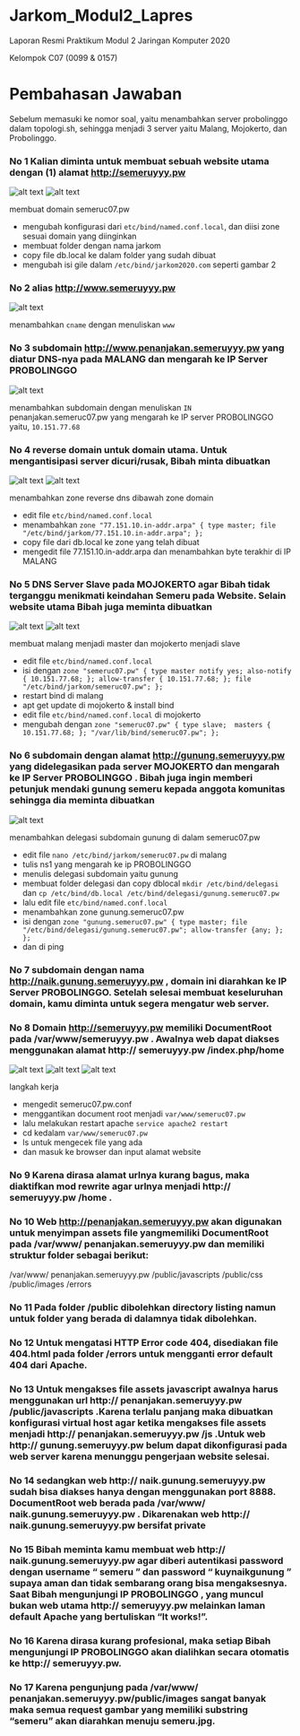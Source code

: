 # Jarkom_Modul2_Lapres

Laporan Resmi Praktikum Modul 2 Jaringan Komputer 2020

Kelompok C07 (0099 &amp; 0157)

# Pembahasan Jawaban
Sebelum memasuki ke nomor soal, yaitu menambahkan server probolinggo dalam topologi.sh, sehingga menjadi 3 server yaitu Malang, Mojokerto, dan Probolinggo.
### No 1 Kalian diminta untuk membuat sebuah website utama dengan (1) alamat http://semeruyyy.pw 
![alt text](https://github.com/NaufalRafi-hub/Jarkom_Modul2_Lapres/blob/main/image/modul2_1.jpg)
![alt text](https://github.com/NaufalRafi-hub/Jarkom_Modul2_Lapres/blob/main/image/modul2_1.2.jpg)

membuat domain semeruc07.pw
+ mengubah konfigurasi dari `etc/bind/named.conf.local`, dan diisi zone sesuai domain yang diinginkan
+ membuat folder dengan nama jarkom 
+ copy file db.local ke dalam folder yang sudah dibuat
+ mengubah isi gile dalam `/etc/bind/jarkom2020.com` seperti gambar 2

### No 2 alias http://www.semeruyyy.pw 
![alt text](https://github.com/NaufalRafi-hub/Jarkom_Modul2_Lapres/blob/main/image/modul2_1.2.jpg)

menambahkan `cname` dengan menuliskan `www`

### No 3 subdomain http://www.penanjakan.semeruyyy.pw yang diatur DNS-nya pada MALANG dan mengarah ke IP Server PROBOLINGGO
![alt text](https://github.com/NaufalRafi-hub/Jarkom_Modul2_Lapres/blob/main/image/modul2_1.2.jpg)

menambahkan subdomain dengan menuliskan `IN` penanjakan.semeruc07.pw yang mengarah ke IP server PROBOLINGGO yaitu, `10.151.77.68`

### No 4 reverse domain untuk domain utama. Untuk mengantisipasi server dicuri/rusak, Bibah minta dibuatkan 
![alt text](https://github.com/NaufalRafi-hub/Jarkom_Modul2_Lapres/blob/main/image/modul2_1.jpg)
![alt text](https://github.com/NaufalRafi-hub/Jarkom_Modul2_Lapres/blob/main/image/modul2.4.jpg)

menambahkan zone reverse dns dibawah zone domain
+ edit file `etc/bind/named.conf.local`
+ menambahkan 
  ` zone "77.151.10.in-addr.arpa" {
    type master;
    file "/etc/bind/jarkom/77.151.10.in-addr.arpa";
    }; `
+ copy file dari db.local ke zone yang telah dibuat
+ mengedit file 77.151.10.in-addr.arpa dan menambahkan byte terakhir di IP MALANG

### No 5 DNS Server Slave pada MOJOKERTO agar Bibah tidak terganggu menikmati keindahan Semeru pada Website. Selain website utama Bibah juga meminta dibuatkan 
![alt text](https://github.com/NaufalRafi-hub/Jarkom_Modul2_Lapres/blob/main/image/modul2_1.jpg)
![alt text](https://github.com/NaufalRafi-hub/Jarkom_Modul2_Lapres/blob/main/image/modul2.5.jpg)

membuat malang menjadi master dan mojokerto menjadi slave
+ edit file `etc/bind/named.conf.local` 
+ isi dengan 
    `zone "semeruc07.pw" { type master notify yes; also-notify { 10.151.77.68; }; allow-transfer { 10.151.77.68; }; file "/etc/bind/jarkom/semeruc07.pw"; };`
+ restart bind di malang
+ apt get update di mojokerto & install bind
+ edit file `etc/bind/named.conf.local` di mojokerto
+ mengubah dengan `zone "semeruc07.pw" { type slave;  masters { 10.151.77.68; }; "/var/lib/bind/semeruc07.pw"; };`

### No 6 subdomain dengan alamat http://gunung.semeruyyy.pw yang didelegasikan pada server MOJOKERTO dan mengarah ke IP Server PROBOLINGGO . Bibah juga ingin memberi petunjuk mendaki gunung semeru kepada anggota komunitas sehingga dia meminta dibuatkan 
![alt text](https://github.com/NaufalRafi-hub/Jarkom_Modul2_Lapres/blob/main/image/modul2_1.2.jpg)

menambahkan delegasi subdomain gunung di dalam semeruc07.pw
+ edit file `nano /etc/bind/jarkom/semeruc07.pw` di malang
+ tulis ns1 yang mengarah ke ip PROBOLINGGO
+ menulis delegasi subdomain yaitu gunung
+ membuat folder delegasi dan copy dblocal `mkdir /etc/bind/delegasi` dan `cp /etc/bind/db.local /etc/bind/delegasi/gunung.semeruc07.pw`
+ lalu edit file `etc/bind/named.conf.local` 
+ menambahkan zone gunung.semeruc07.pw 
+ isi dengan `zone "gunung.semeruc07.pw" { type master; file "/etc/bind/delegasi/gunung.semeruc07.pw"; allow-transfer {any; };  };`
+ dan di ping 

### No 7 subdomain dengan nama http://naik.gunung.semeruyyy.pw , domain ini diarahkan ke IP Server PROBOLINGGO. Setelah selesai membuat keseluruhan domain, kamu diminta untuk segera mengatur web server. 



### No 8 Domain http://semeruyyy.pw memiliki DocumentRoot pada /var/www/semeruyyy.pw . Awalnya web dapat diakses menggunakan alamat http:// semeruyyy.pw /index.php/home 
![alt text](https://github.com/NaufalRafi-hub/Jarkom_Modul2_Lapres/blob/main/image/modul2.4.jpg)
![alt text](https://github.com/NaufalRafi-hub/Jarkom_Modul2_Lapres/blob/main/image/modul2.4.1.jpg)
![alt text](https://github.com/NaufalRafi-hub/Jarkom_Modul2_Lapres/blob/main/image/modul2.4.2.jpg)

langkah kerja
+ mengedit semeruc07.pw.conf
+ menggantikan document root menjadi `var/www/semeruc07.pw`
+ lalu melakukan restart apache `service apache2 restart`
+ cd kedalam `var/www/semeruc07.pw`
+ ls untuk mengecek file yang ada
+ dan masuk ke browser dan input alamat website


### No 9 Karena dirasa alamat urlnya kurang bagus, maka diaktifkan mod rewrite agar urlnya menjadi http:// semeruyyy.pw /home .
### No 10 Web http://penanjakan.semeruyyy.pw akan digunakan untuk menyimpan assets file yangmemiliki DocumentRoot pada /var/www/ penanjakan.semeruyyy.pw dan memiliki struktur folder sebagai berikut:
/var/www/ penanjakan.semeruyyy.pw
/public/javascripts
/public/css
/public/images
/errors

### No 11 Pada folder /public dibolehkan directory listing namun untuk folder yang berada di dalamnya tidak dibolehkan. 

### No 12 Untuk mengatasi HTTP Error code 404, disediakan file 404.html pada folder /errors untuk mengganti error default 404 dari Apache. 
### No 13 Untuk mengakses file assets javascript awalnya harus menggunakan url http:// penanjakan.semeruyyy.pw /public/javascripts .Karena terlalu panjang maka dibuatkan konfigurasi virtual host agar ketika mengakses file assets menjadi http:// penanjakan.semeruyyy.pw /js .Untuk web http:// gunung.semeruyyy.pw belum dapat dikonfigurasi pada web server karena menunggu pengerjaan website selesai. 

### No 14 sedangkan web http:// naik.gunung.semeruyyy.pw sudah bisa diakses hanya dengan menggunakan port 8888. DocumentRoot web berada pada /var/www/ naik.gunung.semeruyyy.pw . Dikarenakan web http:// naik.gunung.semeruyyy.pw bersifat private 
### No 15 Bibah meminta kamu membuat web http:// naik.gunung.semeruyyy.pw agar diberi autentikasi password dengan username “ semeru ” dan password “ kuynaikgunung ” supaya aman dan tidak sembarang orang bisa mengaksesnya. Saat Bibah mengunjungi IP PROBOLINGGO , yang muncul bukan web utama http:// semeruyyy.pw melainkan laman default Apache yang bertuliskan “It works!”. 

### No 16 Karena dirasa kurang profesional, maka setiap Bibah mengunjungi IP PROBOLINGGO akan dialihkan secara otomatis ke http:// semeruyyy.pw. 
### No 17 Karena pengunjung pada /var/www/ penanjakan.semeruyyy.pw/public/images sangat banyak maka semua request gambar yang memiliki substring “semeru” akan diarahkan menuju semeru.jpg.


